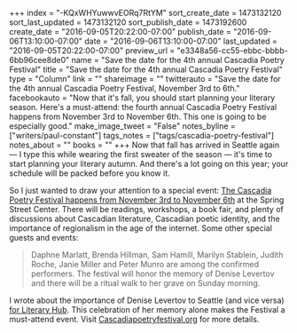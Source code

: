 +++
index = "-KQxWHYuwwvEORq7RtYM"
sort_create_date = 1473132120
sort_last_updated = 1473132120
sort_publish_date = 1473192600
create_date = "2016-09-05T20:22:00-07:00"
publish_date = "2016-09-06T13:10:00-07:00"
date = "2016-09-06T13:10:00-07:00"
last_updated = "2016-09-05T20:22:00-07:00"
preview_url = "e3348a56-cc55-ebbc-bbbb-6bb96cee8de0"
name = "Save the date for the 4th annual Cascadia Poetry Festival"
title = "Save the date for the 4th annual Cascadia Poetry Festival"
type = "Column"
link = ""
shareimage = ""
twitterauto = "Save the date for the 4th annual Cascadia Poetry Festival, November 3rd to 6th."
facebookauto = "Now that it's fall, you should start planning your literary season. Here's a must-attend: the fourth annual Cascadia Poetry Festival happens from November 3rd to November 6th. This one is going to be especially good."
make_image_tweet = "False"
notes_byline = ["writers/paul-constant"]
tags_notes = ["tags/cascadia-poetry-festival"]
notes_about = ""
books = ""
+++
Now that fall has arrived in Seattle again — I type this while wearing the first sweater of the season — it's time to start planning your literary autumn. And there's a lot going on this year; your schedule will be packed before you know it.

So I just wanted to draw your attention to a special event: [The Cascadia Poetry Festival happens from November 3rd to November 6th](http://cascadiapoetryfestival.org/) at the Spring Street Center. There will be readings, workshops, a book fair, and plenty of discussions about Cascadian literature, Cascadian poetic identity, and the importance of regionalism in the age of the internet. Some other special guests and events:

<blockquote>Daphne Marlatt, Brenda Hillman, Sam Hamill, Marilyn Stablein, Judith Roche, Janie Miller and Peter Munro are among the confirmed performers. The festival will honor the memory of Denise Levertov and there will be a ritual walk to her grave on Sunday morning.</blockquote>

I wrote about the importance of Denise Levertov to Seattle (and vice versa) [for Literary Hub](http://lithub.com/denise-levertov/). This celebration of her memory alone makes the Festival a must-attend event. Visit [Cascadiapoetryfestival.org](http://cascadiapoetryfestival.org/) for more details.